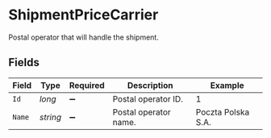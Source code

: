 # ShipmentPriceCarrier

Postal operator that will handle the shipment.


## Fields

| Field                 | Type                  | Required              | Description           | Example               |
| --------------------- | --------------------- | --------------------- | --------------------- | --------------------- |
| `Id`                  | *long*                | :heavy_minus_sign:    | Postal operator ID.   | 1                     |
| `Name`                | *string*              | :heavy_minus_sign:    | Postal operator name. | Poczta Polska S.A.    |